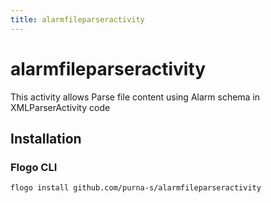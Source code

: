 ```yaml
---
title: alarmfileparseractivity
---
```


# alarmfileparseractivity
This activity allows Parse file content using Alarm schema in XMLParserActivity code

## Installation
### Flogo CLI
```bash
flogo install github.com/purna-s/alarmfileparseractivity
```

